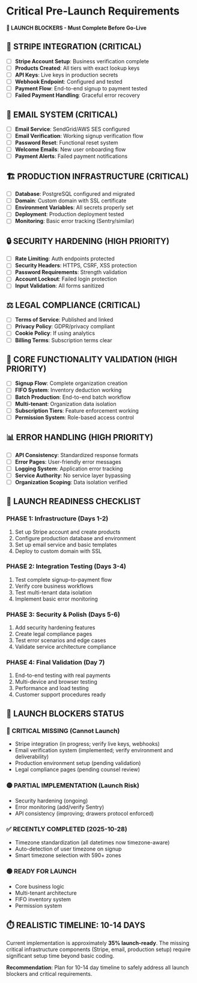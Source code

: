 
# Critical Pre-Launch Requirements

**🚨 LAUNCH BLOCKERS - Must Complete Before Go-Live**

## 🔐 **STRIPE INTEGRATION** (CRITICAL)
- [ ] **Stripe Account Setup**: Business verification complete
- [ ] **Products Created**: All tiers with exact lookup keys
- [ ] **API Keys**: Live keys in production secrets
- [ ] **Webhook Endpoint**: Configured and tested
- [ ] **Payment Flow**: End-to-end signup to payment tested
- [ ] **Failed Payment Handling**: Graceful error recovery

## 📧 **EMAIL SYSTEM** (CRITICAL)
- [ ] **Email Service**: SendGrid/AWS SES configured
- [ ] **Email Verification**: Working signup verification flow
- [ ] **Password Reset**: Functional reset system
- [ ] **Welcome Emails**: New user onboarding flow
- [ ] **Payment Alerts**: Failed payment notifications

## 🏗️ **PRODUCTION INFRASTRUCTURE** (CRITICAL)
- [ ] **Database**: PostgreSQL configured and migrated
- [ ] **Domain**: Custom domain with SSL certificate
- [ ] **Environment Variables**: All secrets properly set
- [ ] **Deployment**: Production deployment tested
- [ ] **Monitoring**: Basic error tracking (Sentry/similar)

## 🔒 **SECURITY HARDENING** (HIGH PRIORITY)
- [ ] **Rate Limiting**: Auth endpoints protected
- [ ] **Security Headers**: HTTPS, CSRF, XSS protection
- [ ] **Password Requirements**: Strength validation
- [ ] **Account Lockout**: Failed login protection
- [ ] **Input Validation**: All forms sanitized

## ⚖️ **LEGAL COMPLIANCE** (CRITICAL)
- [ ] **Terms of Service**: Published and linked
- [ ] **Privacy Policy**: GDPR/privacy compliant
- [ ] **Cookie Policy**: If using analytics
- [ ] **Billing Terms**: Subscription terms clear

## 🧪 **CORE FUNCTIONALITY VALIDATION** (HIGH PRIORITY)
- [ ] **Signup Flow**: Complete organization creation
- [ ] **FIFO System**: Inventory deduction working
- [ ] **Batch Production**: End-to-end batch workflow
- [ ] **Multi-tenant**: Organization data isolation
- [ ] **Subscription Tiers**: Feature enforcement working
- [ ] **Permission System**: Role-based access control

## 📊 **ERROR HANDLING** (HIGH PRIORITY)
- [ ] **API Consistency**: Standardized response formats
- [ ] **Error Pages**: User-friendly error messages
- [ ] **Logging System**: Application error tracking
- [ ] **Service Authority**: No service layer bypassing
- [ ] **Organization Scoping**: Data isolation verified

## 🎯 **LAUNCH READINESS CHECKLIST**

### **PHASE 1: Infrastructure (Days 1-2)**
1. Set up Stripe account and create products
2. Configure production database and environment
3. Set up email service and basic templates
4. Deploy to custom domain with SSL

### **PHASE 2: Integration Testing (Days 3-4)**
1. Test complete signup-to-payment flow
2. Verify core business workflows
3. Test multi-tenant data isolation
4. Implement basic error monitoring

### **PHASE 3: Security & Polish (Days 5-6)**
1. Add security hardening features
2. Create legal compliance pages
3. Test error scenarios and edge cases
4. Validate service architecture compliance

### **PHASE 4: Final Validation (Day 7)**
1. End-to-end testing with real payments
2. Multi-device and browser testing
3. Performance and load testing
4. Customer support procedures ready

## 🚫 **LAUNCH BLOCKERS STATUS**

### **🔴 CRITICAL MISSING (Cannot Launch)**
- Stripe integration (in progress; verify live keys, webhooks)
- Email verification system (implemented; verify environment and deliverability)
- Production environment setup (pending validation)
- Legal compliance pages (pending counsel review)

### **🟡 PARTIAL IMPLEMENTATION (Launch Risk)**
- Security hardening (ongoing)
- Error monitoring (add/verify Sentry)
- API consistency (improving; drawers protocol enforced)

### **✅ RECENTLY COMPLETED (2025-10-28)**
- Timezone standardization (all datetimes now timezone-aware)
- Auto-detection of user timezone on signup
- Smart timezone selection with 590+ zones

### **🟢 READY FOR LAUNCH**
- Core business logic
- Multi-tenant architecture
- FIFO inventory system
- Permission system

## ⏱️ **REALISTIC TIMELINE: 10-14 DAYS**

Current implementation is approximately **35% launch-ready**. The missing critical infrastructure components (Stripe, email, production setup) require significant setup time beyond basic coding.

**Recommendation**: Plan for 10-14 day timeline to safely address all launch blockers and critical requirements.
